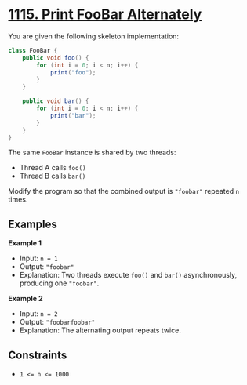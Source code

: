 # [1115. Print FooBar Alternately](https://leetcode.com/problems/print-foobar-alternately/description/)

You are given the following skeleton implementation:

```java
class FooBar {
    public void foo() {
        for (int i = 0; i < n; i++) {
            print("foo");
        }
    }

    public void bar() {
        for (int i = 0; i < n; i++) {
            print("bar");
        }
    }
}
```

The same `FooBar` instance is shared by two threads:

- Thread A calls `foo()`
- Thread B calls `bar()`

Modify the program so that the combined output is `"foobar"` repeated `n` times.

## Examples

**Example 1**

- Input: `n = 1`
- Output: `"foobar"`
- Explanation: Two threads execute `foo()` and `bar()` asynchronously, producing one `"foobar"`.

**Example 2**

- Input: `n = 2`
- Output: `"foobarfoobar"`
- Explanation: The alternating output repeats twice.

## Constraints

- `1 <= n <= 1000`
